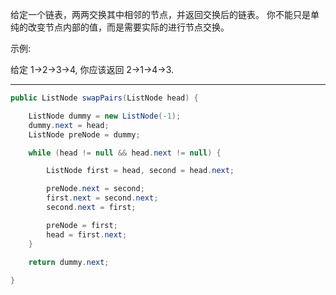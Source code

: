 给定一个链表，两两交换其中相邻的节点，并返回交换后的链表。
你不能只是单纯的改变节点内部的值，而是需要实际的进行节点交换。

示例:

给定 1->2->3->4, 你应该返回 2->1->4->3.

***

```Java
public ListNode swapPairs(ListNode head) {

    ListNode dummy = new ListNode(-1);
    dummy.next = head;
    ListNode preNode = dummy;

    while (head != null && head.next != null) {

        ListNode first = head, second = head.next;

        preNode.next = second;
        first.next = second.next;
        second.next = first;

        preNode = first;
        head = first.next;            
    }

    return dummy.next;
    
}
```